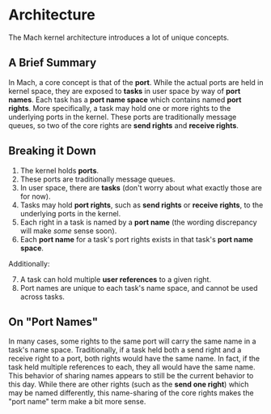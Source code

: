 # Architecture

The Mach kernel architecture introduces a lot of unique concepts.

## A Brief Summary

In Mach, a core concept is that of the **port**. While the actual ports are held in kernel space, they are exposed to **tasks** in user space by way of **port names**. Each task has a **port name space** which contains named **port rights**. More specifically, a task may hold one or more rights to the underlying ports in the kernel. These ports are traditionally message queues, so two of the core rights are **send rights** and **receive rights**.

## Breaking it Down

1. The kernel holds **ports**.
2. These ports are traditionally message queues.
3. In user space, there are **tasks** (don't worry about what exactly those are for now).
4. Tasks may hold **port rights**, such as **send rights** or **receive rights**, to the underlying ports in the kernel.
5. Each right in a task is named by a **port name** (the wording discrepancy will make *some* sense soon).
6. Each **port name** for a task's port rights exists in that task's **port name space**.

Additionally:

7. A task can hold multiple **user references** to a given right.
8. Port names are unique to each task's name space, and cannot be used across tasks.


## On "Port Names"

In many cases, some rights to the same port will carry the same name in a task's name space. Traditionally, if a task held both a send right and a receive right to a port, both rights would have the same name. In fact, if the task held multiple references to each, they all would have the same name. This behavior of sharing names appears to still be the current behavior to this day. While there are other rights (such as the **send one right**) which may be named differently, this name-sharing of the core rights makes the "port name" term make a bit more sense.